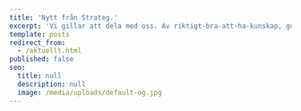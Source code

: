 ```yaml
---
title: 'Nytt från Strateg.'
excerpt: 'Vi gillar att dela med oss. Av riktigt-bra-att-ha-kunskap, guidning i kommunikationsdjungeln och sånt som händer här på Strateg. Stort och smått. Självklart och oväntat. Haka på.'
template: posts
redirect_from:
  - /aktuellt.html
published: false
seo:
  title: null
  description: null
  image: /media/uploads/default-og.jpg
---
```

